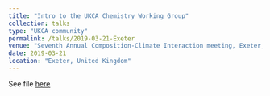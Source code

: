 ```yaml
---
title: "Intro to the UKCA Chemistry Working Group"
collection: talks
type: "UKCA community"
permalink: /talks/2019-03-21-Exeter
venue: "Seventh Annual Composition-Climate Interaction meeting, Exeter, UK"
date: 2019-03-21
location: "Exeter, United Kingdom"
---
```

See file [here](https://paultgriffiths.github.io/files/2019-03-21_UKCA_chemistry_WG_intro)